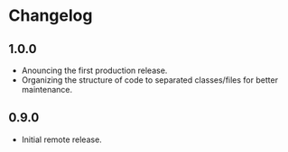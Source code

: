 # Changelog

## 1.0.0

- Anouncing the first production release.
- Organizing the structure of code to separated classes/files for better maintenance.

## 0.9.0

- Initial remote release.
